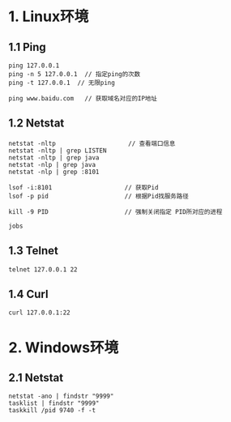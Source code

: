 # 1. Linux环境

## 1.1 Ping

```properties
ping 127.0.0.1
ping -n 5 127.0.0.1  // 指定ping的次数
ping -t 127.0.0.1  // 无限ping

ping www.baidu.com   // 获取域名对应的IP地址
```

## 1.2 Netstat

```shell
netstat -nltp                    // 查看端口信息
netstat -nltp | grep LISTEN
netstat -nltp | grep java
netstat -nlp | grep java
netstat -nlp | grep :8101

lsof -i:8101                    // 获取Pid
lsof -p pid                     // 根据Pid找服务路径

kill -9 PID                     // 强制关闭指定 PID所对应的进程

jobs
```

## 1.3 Telnet

```properties
telnet 127.0.0.1 22
```

## 1.4 Curl

```properties
curl 127.0.0.1:22
```



# 2. Windows环境

## 2.1 Netstat

```shell
netstat -ano | findstr "9999"
tasklist | findstr "9999"
taskkill /pid 9740 -f -t
```

